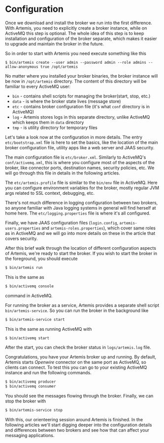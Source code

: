 Configuration
=====================================

Once we download and install the broker we run into the first difference. With Artemis, you need to explicitly create a broker instance, while on ActiveMQ this step is optional. The whole idea of this step is to keep installation and configuration of the broker separate, which makes it easier to upgrade and maintain the broker in the future.

So in order to start with Artemis you need execute something like this

	$ bin/artemis create --user admin --password admin --role admins --allow-anonymous true /opt/artemis

No matter where you installed your broker binaries, the broker instance will be now in `/opt/artemis` directory. The content of this directory will be familiar to every ActiveMQ user:

 - `bin` - contains shell scripts for managing the broker(start, stop, etc.)
 - `data` - is where the broker state lives (message store)
 - `etc` - contains broker configuration file (it's what `conf` directory is in ActiveMQ)
 - `log` - Artemis stores logs in this separate directory, unlike ActiveMQ which keeps them in `data` directory
 - `tmp` - is utility directory for temporary files

 
Let's take a look now at the configuration in more details. The entry `etc/bootstrap.xml` file is here to set the basics, like the location of the main broker configuration file, utility apps like a web server and JAAS security.

The main configuration file is `etc/broker.xml`. Similarly to ActiveMQ's `conf/activemq.xml`, this is where you configure most of the aspects of the broker, like connector ports, destination names, security policies, etc. We will go through this file in details in the following articles.

The `etc/artemis.profile` file is similar to the `bin/env` file in ActiveMQ. Here you can configure environment variables for the broker, mostly regular JVM args related to SSL context, debugging, etc.

There's not much difference in logging configuration between two brokers, so anyone familiar with Java logging systems in general will find herself at home here. The `etc/logging.properties` file is where it's all configured.

Finally, we have JAAS configuration files (`login.config`, `artemis-users.properties` and `artemis-roles.properties`), which cover same roles as in ActiveMQ and we will go into more details on these in the article that covers security.

After this brief walk through the location of different configuration aspects of Artemis, we're ready to start the broker. If you wish to start the broker in the foreground, you should execute

```sh
$ bin/artemis run
```

This is the same as

```sh
$ bin/activemq console
```
command in ActiveMQ.

For running the broker as a service, Artemis provides a separate shell script `bin/artemis-service`. So you can run the broker in the background like
```sh
$ bin/artemis-service start
```

This is the same as running ActiveMQ with
```sh
$ bin/activemq start
```

After the start, you can check the broker status in `logs/artemis.log` file.

Congratulations, you have your Artemis broker up and running. By default, Artemis starts *Openwire* connector on the same port as ActiveMQ, so clients can connect. To test this you can go to your existing ActiveMQ instance and run the following commands.

````sh
$ bin/activemq producer
$ bin/activemq consumer
````

You should see the messages flowing through the broker. Finally, we can stop the broker with

```sh
$ bin/artemis-service stop
```

With this, our orienteering session around Artemis is finished. In the following articles we'll start digging deeper into the configuration details and differences between two brokers and see how that can affect your messaging applications.
